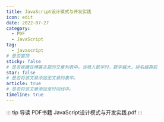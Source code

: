 ```yaml
---
title: JavaScript设计模式与开发实践
icon: edit
date: 2022-07-27
category:
  - PDF
  - JavaScript
tag:
  - javascript
# 是否置顶
sticky: false
# 是否收藏在博客主题的文章列表中。当填入数字时，数字越大，排名越靠前
star: false
# 是否将该文章添加至文章列表中。
article: true
# 是否将该文章添加至时间线中。
timeline: true
---
```

::: tip 导读
PDF书籍 JavaScript设计模式与开发实践.pdf
:::
<!-- more -->


<PDF url="https://lc-gluttony.s3.amazonaws.com/LfQUMiHwWA4l/l2D0pmgej3j4xOhfSYXpylhNTSkJeuHo/JavaScript%E8%AE%BE%E8%AE%A1%E6%A8%A1%E5%BC%8F%E4%B8%8E%E5%BC%80%E5%8F%91%E5%AE%9E%E8%B7%B5.pdf"  />